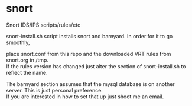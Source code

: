 snort
=====

Snort IDS/IPS scripts/rules/etc <BR>

snort-install.sh script installs snort and barnyard. In order for it to go smoothly, <BR>

place snort.conf from this repo and the downloaded VRT rules from snort.org in /tmp.<BR>
If the rules version has changed just alter the section of snort-install.sh to reflect the name. <BR>

The barnyard section assumes that the mysql database is on another server. This is just personal preference. <BR>
If you are interested in how to set that up just shoot me an email.
